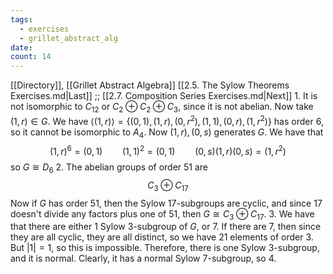 ```yaml
---
tags:
  - exercises
  - grillet_abstract_alg
date:
count: 14
---
```

[[Directory]], [[Grillet Abstract Algebra]]
[[2.5. The Sylow Theorems Exercises.md|Last]] ;; [[2.7. Composition Series Exercises.md|Next]]
1. 
It is not isomorphic to $C_{12}$ or ${} C_{2} \oplus C_{2} \oplus C_{3} {}$, since it is not abelian. Now take ${} (1, r) \in G {}$. We have ${} \langle (1,\, r) \rangle =\{ (0,\, 1),\, (1,\, r),\, (0,\, r^{2}),\, (1,\, 1),\, (0,\, r),\, (1,\, r^{2}) \} {}$ has order $6$, so it cannot be isomorphic to $A_{4}$. Now ${} (1,\, r),\, (0,\, s) {}$ generates ${} G$. We have that
$$
(1,\, r)^{6}=(0,\, 1)\qquad (1,\, 1)^{2}=(0,\, 1)\qquad (0,\, s)(1,\, r)(0,\, s)=(1,\, r^{2})
$$
so ${} G \cong D_{6} {}$
2. 
The abelian groups of order $51 {}$ are 
$$
C_{3} \oplus C_{17}
$$
Now if ${} G$ has order $51 {}$, then the Sylow ${} 17 {}$-subgroups are cyclic, and since ${} 17 {}$ doesn't divide any factors plus one of $51 {}$, then ${} G\cong C_{3} \oplus C_{17} {}$.
3. 
We have that there are either ${} 1$ Sylow $3$-subgroup of $G$, or $7$. If there are $7$, then since they are all cyclic, they are all distinct, so we have $21 {}$ elements of order ${} 3$. But ${} |1|=1 {}$, so this is impossible. Therefore, there is one Sylow ${} 3 {}$-subgroup, and it is normal. Clearly, it has a normal Sylow $7$-subgroup, so 
4. 
